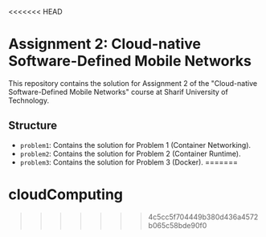<<<<<<< HEAD
# Assignment 2: Cloud-native Software-Defined Mobile Networks

This repository contains the solution for Assignment 2 of the "Cloud-native Software-Defined Mobile Networks" course at Sharif University of Technology.

## Structure

* `problem1`: Contains the solution for Problem 1 (Container Networking).
* `problem2`: Contains the solution for Problem 2 (Container Runtime).
* `problem3`: Contains the solution for Problem 3 (Docker).
=======
# cloudComputing
>>>>>>> 4c5cc5f704449b380d436a4572b065c58bde90f0
